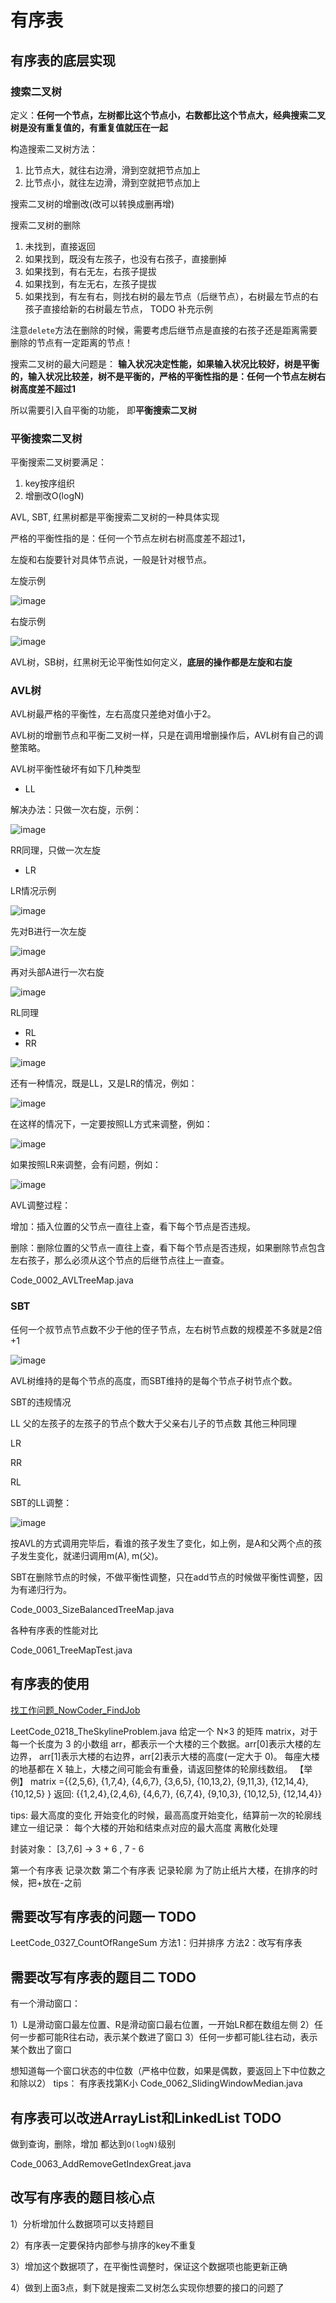 # 有序表

## 有序表的底层实现

### 搜索二叉树

定义：**任何一个节点，左树都比这个节点小，右数都比这个节点大，经典搜索二叉树是没有重复值的，有重复值就压在一起**

构造搜索二叉树方法：

1. 比节点大，就往右边滑，滑到空就把节点加上
2. 比节点小，就往左边滑，滑到空就把节点加上

搜索二叉树的增删改(改可以转换成删再增)

搜索二叉树的删除

1. 未找到，直接返回
2. 如果找到，既没有左孩子，也没有右孩子，直接删掉
3. 如果找到，有右无左，右孩子提拔
4. 如果找到，有左无右，左孩子提拔
5. 如果找到，有左有右，则找右树的最左节点（后继节点），右树最左节点的右孩子直接给新的右树最左节点，
TODO 补充示例

注意`delete`方法在删除的时候，需要考虑后继节点是直接的右孩子还是距离需要删除的节点有一定距离的节点！

搜索二叉树的最大问题是： **输入状况决定性能，如果输入状况比较好，树是平衡的，输入状况比较差，树不是平衡的，严格的平衡性指的是：任何一个节点左树右树高度差不超过1**

所以需要引入自平衡的功能， 即**平衡搜索二叉树**

### 平衡搜索二叉树

平衡搜索二叉树要满足：

1. key按序组织
2. 增删改O(logN)

AVL, SBT, 红黑树都是平衡搜索二叉树的一种具体实现

严格的平衡性指的是：任何一个节点左树右树高度差不超过1，

左旋和右旋要针对具体节点说，一般是针对根节点。

左旋示例

![image](https://img2020.cnblogs.com/blog/683206/202110/683206-20211011131251096-1926855648.png)

右旋示例

![image](https://img2020.cnblogs.com/blog/683206/202110/683206-20211011131449612-522050828.png)

AVL树，SB树，红黑树无论平衡性如何定义，**底层的操作都是左旋和右旋**

### AVL树

AVL树最严格的平衡性，左右高度只差绝对值小于2。

AVL树的增删节点和平衡二叉树一样，只是在调用增删操作后，AVL树有自己的调整策略。

AVL树平衡性破坏有如下几种类型

- LL

解决办法：只做一次右旋，示例：

![image](https://img2020.cnblogs.com/blog/683206/202110/683206-20211011132953285-764272221.png)

RR同理，只做一次左旋

- LR

LR情况示例

![image](https://img2020.cnblogs.com/blog/683206/202110/683206-20211011133058831-133381373.png)

先对B进行一次左旋

![image](https://img2020.cnblogs.com/blog/683206/202110/683206-20211011133151206-52687898.png)

再对头部A进行一次右旋

![image](https://img2020.cnblogs.com/blog/683206/202110/683206-20211011133238697-332211234.png)

RL同理

- RL
- RR

![image](https://img2020.cnblogs.com/blog/683206/202110/683206-20211011132822828-397146991.png)

还有一种情况，既是LL，又是LR的情况，例如：

![image](https://img2020.cnblogs.com/blog/683206/202110/683206-20211011133701729-1368887832.png)

在这样的情况下，一定要按照LL方式来调整，例如：

![image](https://img2020.cnblogs.com/blog/683206/202110/683206-20211011134027816-2092420312.png)

如果按照LR来调整，会有问题，例如：

![image](https://img2020.cnblogs.com/blog/683206/202110/683206-20211011134311098-82504287.png)

AVL调整过程：

增加：插入位置的父节点一直往上查，看下每个节点是否违规。

删除：删除位置的父节点一直往上查，看下每个节点是否违规，如果删除节点包含左右孩子，那么必须从这个节点的后继节点往上一直查。

Code_0002_AVLTreeMap.java

### SBT

任何一个叔节点节点数不少于他的侄子节点，左右树节点数的规模差不多就是2倍+1

![image](https://img2020.cnblogs.com/blog/683206/202110/683206-20211011192502417-1514677929.png)

AVL树维持的是每个节点的高度，而SBT维持的是每个节点子树节点个数。

SBT的违规情况

LL 父的左孩子的左孩子的节点个数大于父亲右儿子的节点数 其他三种同理

LR

RR

RL

SBT的LL调整：

![image](https://img2020.cnblogs.com/blog/683206/202110/683206-20211011193601590-1932740249.png)

按AVL的方式调用完毕后，看谁的孩子发生了变化，如上例，是A和父两个点的孩子发生变化，就递归调用m(A), m(父)。

SBT在删除节点的时候，不做平衡性调整，只在add节点的时候做平衡性调整，因为有递归行为。

Code_0003_SizeBalancedTreeMap.java

各种有序表的性能对比

Code_0061_TreeMapTest.java

## 有序表的使用

[找工作问题_NowCoder_FindJob](https://www.nowcoder.com/questionTerminal/5e1b251c90ba4e6982cb349076ed4449)

LeetCode_0218_TheSkylineProblem.java
给定一个 N×3 的矩阵 matrix，对于每一个长度为 3 的小数组 arr，都表示一个大楼的三个数据。arr[0]表示大楼的左边界，
arr[1]表示大楼的右边界，arr[2]表示大楼的高度(一定大于 0)。 每座大楼的地基都在 X 轴上，大楼之间可能会有重叠，请返回整体的轮廓线数组。
【举例】
matrix ={{2,5,6}, {1,7,4}, {4,6,7}, {3,6,5}, {10,13,2}, {9,11,3}, {12,14,4},{10,12,5} }
返回: {{1,2,4},{2,4,6}, {4,6,7}, {6,7,4}, {9,10,3}, {10,12,5}, {12,14,4}}

tips:
最大高度的变化
开始变化的时候，最高高度开始变化，结算前一次的轮廓线
建立一组记录：
每个大楼的开始和结束点对应的最大高度
离散化处理

封装对象：
[3,7,6]  -> 3 + 6 , 7 - 6

第一个有序表 记录次数
第二个有序表 记录轮廓
为了防止纸片大楼，在排序的时候，把+放在-之前

## 需要改写有序表的问题一 TODO

LeetCode_0327_CountOfRangeSum
方法1：归并排序
方法2：改写有序表

## 需要改写有序表的题目二 TODO

有一个滑动窗口：

1）L是滑动窗口最左位置、R是滑动窗口最右位置，一开始LR都在数组左侧
2）任何一步都可能R往右动，表示某个数进了窗口
3）任何一步都可能L往右动，表示某个数出了窗口

想知道每一个窗口状态的中位数（严格中位数，如果是偶数，要返回上下中位数之和除以2）
tips：
有序表找第K小
Code_0062_SlidingWindowMedian.java

## 有序表可以改进ArrayList和LinkedList TODO

做到查询，删除，增加 都达到`O(logN)`级别

Code_0063_AddRemoveGetIndexGreat.java

## 改写有序表的题目核心点

1）分析增加什么数据项可以支持题目

2）有序表一定要保持内部参与排序的key不重复

3）增加这个数据项了，在平衡性调整时，保证这个数据项也能更新正确

4）做到上面3点，剩下就是搜索二叉树怎么实现你想要的接口的问题了

